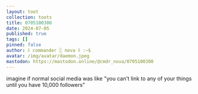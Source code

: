 ```yaml
---
layout: toot
collection: toots
title: 0705100300
date: 2024-07-05
published: true
tags: []
pinned: false
author: ⸸ commander ░ nova ⸸ :~$
avatar: /img/avatar/daemon.jpeg
mastodon: https://mastodon.online/@cmdr_nova/0705100300
---
```


imagine if normal social media was like "you can't link to any of your things until you have 10,000 followers"
